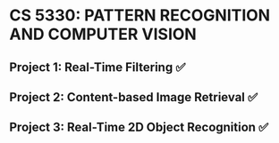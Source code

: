 # CS 5330: PATTERN RECOGNITION AND COMPUTER VISION

## Project 1: Real-Time Filtering ✅
## Project 2: Content-based Image Retrieval ✅
## Project 3: Real-Time 2D Object Recognition ✅


